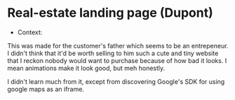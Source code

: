 # Real-estate landing page (Dupont)

- Context:

This was made for the customer's father which seems to be an entrepeneur.
I didn't think that it'd be worth selling to him such a cute and tiny website that I reckon nobody would want to purchase because
of how bad it looks. I mean animations make it look good, but meh honestly.

I didn't learn much from it, except from discovering Google's SDK for using google maps as an iframe.
